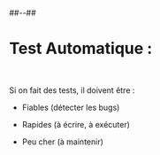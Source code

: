 <!-- .slide: class="two-column" data-background="./web_modules/sfeir-school-theme/images/bg-blue-1.png" -->

##--##
# Test Automatique : 
<br/>

Si on fait des tests, il doivent être :

 * Fiables (détecter les bugs)

 * Rapides (à écrire, à exécuter)
 
 * Peu cher (à maintenir)

